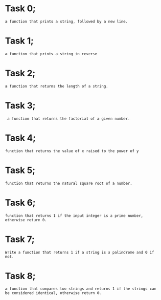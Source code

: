 # Task 0;
    a function that prints a string, followed by a new line.
# Task 1;
    a function that prints a string in reverse
# Task 2;
    a function that returns the length of a string.
# Task 3;
     a function that returns the factorial of a given number.
# Task 4;
    function that returns the value of x raised to the power of y
# Task 5;
    function that returns the natural square root of a number.
# Task 6;
    function that returns 1 if the input integer is a prime number,
    otherwise return 0.
# Task 7;
    Write a function that returns 1 if a string is a palindrome and 0 if not.
# Task 8;
    a function that compares two strings and returns 1 if the strings can be considered identical, otherwise return 0.
